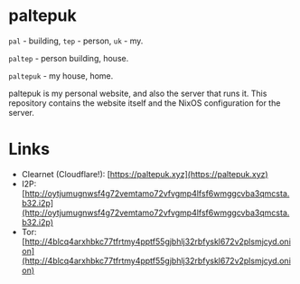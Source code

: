 # paltepuk

`pal` - building, `tep` - person, `uk` - my.

`paltep` - person building, house.

`paltepuk` - my house, home.

paltepuk is my personal website, and also the server that runs it. This
repository contains the website itself and the NixOS configuration for the
server.

# Links

- Clearnet (Cloudflare!): [https://paltepuk.xyz](https://paltepuk.xyz)
- I2P: [http://oytjumugnwsf4g72vemtamo72vfvgmp4lfsf6wmggcvba3qmcsta.b32.i2p](http://oytjumugnwsf4g72vemtamo72vfvgmp4lfsf6wmggcvba3qmcsta.b32.i2p)
- Tor: [http://4blcq4arxhbkc77tfrtmy4pptf55gjbhlj32rbfyskl672v2plsmjcyd.onion](http://4blcq4arxhbkc77tfrtmy4pptf55gjbhlj32rbfyskl672v2plsmjcyd.onion)
